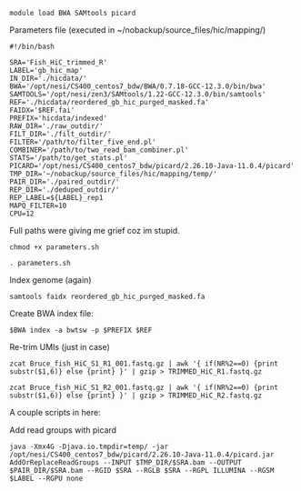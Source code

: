 ```
module load BWA SAMtools picard
```

Parameters file (executed in ~/nobackup/source_files/hic/mapping/)
```
#!/bin/bash

SRA='Fish_HiC_trimmed_R'
LABEL='gb_hic_map'
IN_DIR='./hicdata/'
BWA='/opt/nesi/CS400_centos7_bdw/BWA/0.7.18-GCC-12.3.0/bin/bwa'
SAMTOOLS='/opt/nesi/zen3/SAMtools/1.22-GCC-12.3.0/bin/samtools'
REF='./hicdata/reordered_gb_hic_purged_masked.fa'
FAIDX='$REF.fai'
PREFIX='hicdata/indexed'
RAW_DIR='./raw_outdir/'
FILT_DIR='./filt_outdir/'
FILTER='/path/to/filter_five_end.pl'
COMBINER='/path/to/two_read_bam_combiner.pl'
STATS='/path/to/get_stats.pl'
PICARD='/opt/nesi/CS400_centos7_bdw/picard/2.26.10-Java-11.0.4/picard'
TMP_DIR='~/nobackup/source_files/hic/mapping/temp/'
PAIR_DIR='./paired_outdir/'
REP_DIR='./deduped_outdir/'
REP_LABEL=${LABEL}_rep1
MAPQ_FILTER=10
CPU=12
```
Full paths were giving me grief coz im stupid.

```
chmod +x parameters.sh

. parameters.sh
```

Index genome (again)
```
samtools faidx reordered_gb_hic_purged_masked.fa
```

Create BWA index file:
```
$BWA index -a bwtsw -p $PREFIX $REF
```

Re-trim UMIs (just in case)
```
zcat Bruce_fish_HiC_S1_R1_001.fastq.gz | awk '{ if(NR%2==0) {print substr($1,6)} else {print} }' | gzip > TRIMMED_HiC_R1.fastq.gz

zcat Bruce_fish_HiC_S1_R2_001.fastq.gz | awk '{ if(NR%2==0) {print substr($1,6)} else {print} }' | gzip > TRIMMED_HiC_R2.fastq.gz
```
A couple scripts in here:


Add read groups with picard
```
java -Xmx4G -Djava.io.tmpdir=temp/ -jar /opt/nesi/CS400_centos7_bdw/picard/2.26.10-Java-11.0.4/picard.jar AddOrReplaceReadGroups --INPUT $TMP_DIR/$SRA.bam --OUTPUT $PAIR_DIR/$SRA.bam --RGID $SRA --RGLB $SRA --RGPL ILLUMINA --RGSM $LABEL --RGPU none
```



